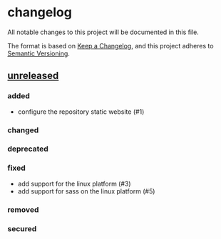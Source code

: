 # changelog

All notable changes to this project will be documented in this file.

The format is based on [Keep a Changelog][changelog],
and this project adheres to [Semantic Versioning][semver].

## [unreleased]

### added

- configure the repository static website (#1)

### changed

### deprecated

### fixed

- add support for the linux platform (#3)
- add support for sass on the linux platform (#5)

### removed

### secured

[changelog]: https://keepachangelog.com/en/1.0.0
[semver]: https://semver.org/spec/v2.0.0.html
[unreleased]: https://github.com/derftx/casita
